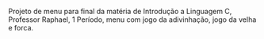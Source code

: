 Projeto de menu para final da matéria de Introdução a Linguagem C, Professor Raphael, 1 Período, menu com jogo da adivinhação, jogo da velha e forca.
